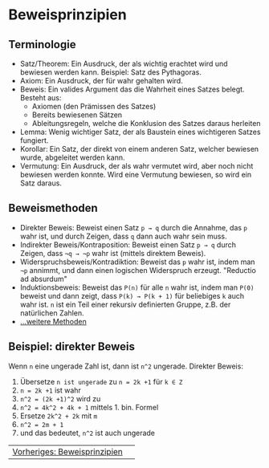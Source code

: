 # Beweisprinzipien

## Terminologie
- Satz/Theorem: Ein Ausdruck, der als wichtig erachtet wird und bewiesen werden kann. Beispiel: Satz des Pythagoras.
- Axiom: Ein Ausdruck, der für wahr gehalten wird.
- Beweis: Ein valides Argument das die Wahrheit eines Satzes belegt. Besteht aus:
  - Axiomen (den Prämissen des Satzes)
  - Bereits bewiesenen Sätzen
  - Ableitungsregeln, welche die Konklusion des Satzes daraus herleiten
- Lemma: Wenig wichtiger Satz, der als Baustein eines wichtigeren Satzes fungiert.
- Korollar: Ein Satz, der direkt von einem anderen Satz, welcher bewiesen wurde, abgeleitet werden kann.
- Vermutung: Ein Ausdruck, der als wahr vermutet wird, aber noch nicht bewiesen werden konnte. Wird eine Vermutung bewiesen, so wird ein Satz daraus.  

## Beweismethoden
- Direkter Beweis: Beweist einen Satz `p → q` durch die Annahme, das `p` wahr ist, und durch Zeigen, dass `q` dann auch wahr sein muss.
- Indirekter Beweis/Kontraposition: Beweist einen Satz `p → q` durch Zeigen, dass `¬q → ¬p` wahr ist (mittels direktem Beweis).
- Widerspruchsbeweis/Kontradiktion: Beweist das `p` wahr ist, indem man `¬p` annimmt, und dann einen logischen Widerspruch erzeugt. "Reductio ad absurdum"
- Induktionsbeweis: Beweist das `P(n)` für alle `n` wahr ist, indem man `P(0)` beweist und dann zeigt, dass `P(k) → P(k + 1)` für beliebiges `k` auch wahr ist. `n` ist ein Teil einer rekursiv definierten Gruppe, z.B. der natürlichen Zahlen.
- [...weitere Methoden](https://en.wikipedia.org/wiki/Mathematical_proof)  

## Beispiel: direkter Beweis
Wenn `n` eine ungerade Zahl ist, dann ist `n^2` ungerade.  Direkter Beweis:  
1. Übersetze `n ist ungerade` zu `n = 2k +1` für `k ∈ Z`
2. `n = 2k +1` ist wahr
3. `n^2 = (2k +1)^2` wird zu
4. `n^2 = 4k^2 + 4k + 1` mittels 1. bin. Formel
5. Ersetze `2k^2 + 2k` mit `m`
6. `n^2 = 2m + 1`
7. und das bedeutet, `n^2` ist auch ungerade

|                                                     |      |
| :-------------------------------------------------- | ---: |
| [Vorheriges: Beweisprinzipien](beweisprinzipien.md) |      |